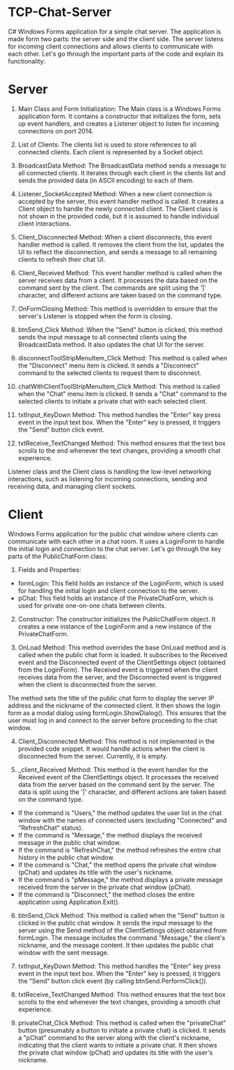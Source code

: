 # TCP-Chat-Server

C# Windows Forms application for a simple chat server. The application is made form two parts: the server side and the client side. The server listens for incoming client connections and allows clients to communicate with each other. Let's go through the important parts of the code and explain its functionality:

# Server

1. Main Class and Form Initialization:
The Main class is a Windows Forms application form. It contains a constructor that initializes the form, sets up event handlers, and creates a Listener object to listen for incoming connections on port 2014.

2. List of Clients:
The clients list is used to store references to all connected clients. Each client is represented by a Socket object.

3. BroadcastData Method:
The BroadcastData method sends a message to all connected clients. It iterates through each client in the clients list and sends the provided data (in ASCII encoding) to each of them.

4. Listener_SocketAccepted Method:
When a new client connection is accepted by the server, this event handler method is called. It creates a Client object to handle the newly connected client. The Client class is not shown in the provided code, but it is assumed to handle individual client interactions.

5. Client_Disconnected Method:
When a client disconnects, this event handler method is called. It removes the client from the list, updates the UI to reflect the disconnection, and sends a message to all remaining clients to refresh their chat UI.

6. Client_Received Method:
This event handler method is called when the server receives data from a client. It processes the data based on the command sent by the client. The commands are split using the '|' character, and different actions are taken based on the command type.

7. OnFormClosing Method:
This method is overridden to ensure that the server's Listener is stopped when the form is closing.

8. btnSend_Click Method:
When the "Send" button is clicked, this method sends the input message to all connected clients using the BroadcastData method. It also updates the chat UI for the server.

9. disconnectToolStripMenuItem_Click Method:
This method is called when the "Disconnect" menu item is clicked. It sends a "Disconnect" command to the selected clients to request them to disconnect.

10. chatWithClientToolStripMenuItem_Click Method:
This method is called when the "Chat" menu item is clicked. It sends a "Chat" command to the selected clients to initiate a private chat with each selected client.

11. txtInput_KeyDown Method:
This method handles the "Enter" key press event in the input text box. When the "Enter" key is pressed, it triggers the "Send" button click event.

12. txtReceive_TextChanged Method:
This method ensures that the text box scrolls to the end whenever the text changes, providing a smooth chat experience.

Listener class and the Client class is handling the low-level networking interactions, such as listening for incoming connections, sending and receiving data, and managing client sockets.

# Client

Windows Forms application for the public chat window where clients can communicate with each other in a chat room. It uses a LoginForm to handle the initial login and connection to the chat server. Let's go through the key parts of the PublicChatForm class:

1. Fields and Properties:

* formLogin: This field holds an instance of the LoginForm, which is used for handling the initial login and client connection to the server.
* pChat: This field holds an instance of the PrivateChatForm, which is used for private one-on-one chats between clients.

2. Constructor:
The constructor initializes the PublicChatForm object. It creates a new instance of the LoginForm and a new instance of the PrivateChatForm.

3. OnLoad Method:
This method overrides the base OnLoad method and is called when the public chat form is loaded. It subscribes to the Received event and the Disconnected event of the ClientSettings object (obtained from the LoginForm). The Received event is triggered when the client receives data from the server, and the Disconnected event is triggered when the client is disconnected from the server.

The method sets the title of the public chat form to display the server IP address and the nickname of the connected client. It then shows the login form as a modal dialog using formLogin.ShowDialog(). This ensures that the user must log in and connect to the server before proceeding to the chat window.

4. Client_Disconnected Method:
This method is not implemented in the provided code snippet. It would handle actions when the client is disconnected from the server. Currently, it is empty.

5. _client_Received Method:
This method is the event handler for the Received event of the ClientSettings object. It processes the received data from the server based on the command sent by the server. The data is split using the '|' character, and different actions are taken based on the command type.

* If the command is "Users," the method updates the user list in the chat window with the names of connected users (excluding "Connected" and "RefreshChat" status).
* If the command is "Message," the method displays the received message in the public chat window.
* If the command is "RefreshChat," the method refreshes the entire chat history in the public chat window.
* If the command is "Chat," the method opens the private chat window (pChat) and updates its title with the user's nickname.
* If the command is "pMessage," the method displays a private message received from the server in the private chat window (pChat).
* If the command is "Disconnect," the method closes the entire application using Application.Exit().

6. btnSend_Click Method:
This method is called when the "Send" button is clicked in the public chat window. It sends the input message to the server using the Send method of the ClientSettings object obtained from formLogin. The message includes the command "Message," the client's nickname, and the message content. It then updates the public chat window with the sent message.

7. txtInput_KeyDown Method:
This method handles the "Enter" key press event in the input text box. When the "Enter" key is pressed, it triggers the "Send" button click event (by calling btnSend.PerformClick()).

8. txtReceive_TextChanged Method:
This method ensures that the text box scrolls to the end whenever the text changes, providing a smooth chat experience.

9. privateChat_Click Method:
This method is called when the "privateChat" button (presumably a button to initiate a private chat) is clicked. It sends a "pChat" command to the server along with the client's nickname, indicating that the client wants to initiate a private chat. It then shows the private chat window (pChat) and updates its title with the user's nickname.